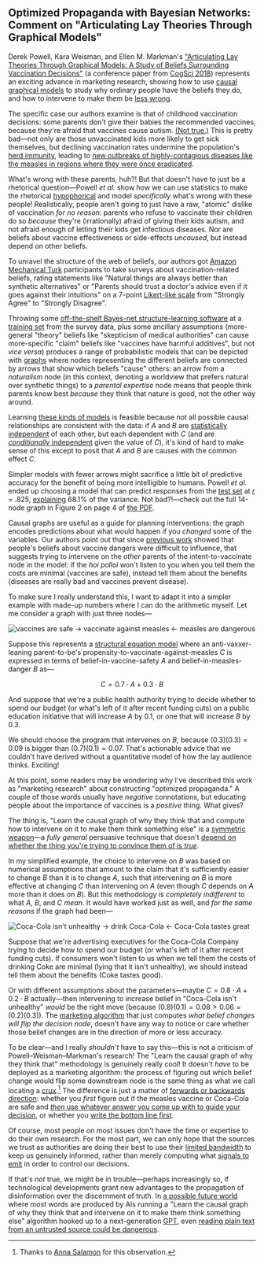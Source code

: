 ## Optimized Propaganda with Bayesian Networks: Comment on "Articulating Lay Theories Through Graphical Models"

Derek Powell, Kara Weisman, and Ellen M. Markman's ["Articulating Lay Theories Through Graphical Models: A Study of Beliefs Surrounding Vaccination Decisions"](http://www.derekmpowell.com/publication/lay-theories-cogsci) (a conference paper from [CogSci 2018](https://cognitivesciencesociety.org/past-conferences/)) represents an exciting advance in marketing research, showing how to use [causal graphical models](https://www.lesswrong.com/posts/hzuSDMx7pd2uxFc5w/causal-diagrams-and-causal-models) to study why ordinary people have the beliefs they do, and how to intervene to make them be [less wrong](https://tvtropes.org/pmwiki/pmwiki.php/Main/TitleDrop).

The specific case our authors examine is that of childhood vaccination decisions: some parents don't give their babies the recommended vaccines, because they're afraid that vaccines cause autism. [(Not true.)](https://en.wikipedia.org/wiki/MMR_vaccine_and_autism) This is pretty bad—not only are those unvaccinated kids more likely to get sick themselves, but declining vaccination rates undermine the population's [herd immunity](https://en.wikipedia.org/wiki/Herd_immunity), leading to [new outbreaks of highly-contagious diseases like the measles in regions where they were once eradicated](https://en.wikipedia.org/wiki/Measles_resurgence_in_the_United_States).

What's wrong with these parents, huh?! But that doesn't have to just be a rhetorical question—Powell _et al._ show how we can use statistics to make the rhetorical [hypophorical](https://en.wikipedia.org/wiki/Hypophora) and model _specifically_ what's wrong with these people! Realistically, people aren't going to just have a raw, "atomic" dislike of vaccination _for no reason_: parents who refuse to vaccinate their children do so _because_ they're (irrationally) afraid of giving their kids autism, and not afraid enough of letting their kids get infectious diseases. Nor are beliefs about vaccine effectiveness or side-effects _uncaused_, but instead depend on other beliefs.

To unravel the structure of the web of beliefs, our authors got [Amazon Mechanical Turk](https://en.wikipedia.org/wiki/Amazon_Mechanical_Turk) participants to take surveys about vaccination-related beliefs, rating statements like "Natural things are always better than synthetic alternatives" or "Parents should trust a doctor's advice even if it goes against their intuitions" on a 7-point [Likert-like scale](https://en.wikipedia.org/wiki/Likert_scale) from "Strongly Agree" to "Strongly Disagree".

Throwing some [off-the-shelf Bayes-net structure-learning software](https://www.bnlearn.com/) at a [training set](https://en.wikipedia.org/wiki/Training,_validation,_and_test_sets) from the survey data, plus some ancillary assumptions (more-general "theory" beliefs like "skepticism of medical authorities" can cause more-specific "claim" beliefs like "vaccines have harmful additives", but not _vice versa_) produces a range of probabilistic models that can be depicted with [graphs](https://en.wikipedia.org/wiki/Graph_(discrete_mathematics)) where nodes representing the different beliefs are connected by arrows that show which beliefs "cause" others: an arrow from a _naturalism_ node (in this context, denoting a worldview that prefers natural over synthetic things) to a _parental expertise_ node means that people think parents know best _because_ they think that nature is good, not the other way around.

Learning [these kinds of models](https://www.lesswrong.com/posts/jnjjzkH8Fdzg4D6EK/causality-a-chapter-by-chapter-review) is feasible because not all possible causal relationships are consistent with the data: if $A$ and $B$ are [statistically independent](https://en.wikipedia.org/wiki/Independence_(probability_theory)) of each other, but each dependent with $C$ (and are [_conditionally_ independent](https://en.wikipedia.org/wiki/Conditional_independence) given the value of $C$), it's kind of hard to make sense of this except to posit that $A$ and $B$ are causes with the common effect $C$.

Simpler models with fewer arrows might sacrifice a little bit of predictive accuracy for the benefit of being more intelligible to humans. Powell _et al._ ended up choosing a model that can predict responses from the [test set](https://en.wikipedia.org/wiki/Cross-validation_(statistics)) at [_r_](https://en.wikipedia.org/wiki/Pearson_correlation_coefficient) = .825, [explaining](https://en.wikipedia.org/wiki/Explained_variation) 68.1% of the variance. Not bad?!—check out the full 14-node graph in Figure 2 on page 4 of [the PDF](https://mindmodeling.org/cogsci2018/papers/0183/0183.pdf).

Causal graphs are useful as a guide for planning interventions: the graph encodes predictions about what would happen if you _changed_ some of the variables. Our authors point out that since [previous work](https://www.pnas.org/content/112/33/10321) showed that people's beliefs about vaccine dangers were difficult to influence, that suggests trying to intervene on the _other_ parents of the intent-to-vaccinate node in the model: if the _hoi polloi_ won't listen to you when you tell them the costs are minimal (vaccines are safe), instead tell them about the benefits (diseases are really bad and vaccines prevent disease).

To make sure I really understand this, I want to adapt it into a simpler example with made-up numbers where I can do the arithmetic myself. Let me consider a graph with just three nodes—

![vaccines are safe → vaccinate against measles ← measles are dangerous](https://i.imgur.com/NuYrnik.png)

Suppose this represents a [structural equation model](https://en.wikipedia.org/wiki/Structural_equation_modeling) where an anti-vaxxer-leaning parent-to-be's propensity-to-vaccinate-against-measles $C$ is expressed in terms of belief-in-vaccine-safety $A$ and belief-in-measles-danger $B$ as—

$$C = 0.7 \cdot A + 0.3 \cdot B $$

And suppose that we're a public health authority trying to decide whether to spend our budget (or what's left of it after recent funding cuts) on a public education initiative that will increase $A$ by 0.1, or one that will increase $B$ by 0.3.

We should choose the program that intervenes on $B$, because $(0.3)(0.3) = 0.09$ is bigger than $(0.7)(0.1) = 0.07$. That's actionable advice that we couldn't have derived without a quantitative model of how the lay audience thinks. Exciting!

At this point, some readers may be wondering why I've described this work as "marketing research" about constructing "optimized propaganda." A couple of those words usually have _negative_ connotations, but educating people about the importance of vaccines is a _positive_ thing. What gives?

The thing is, "Learn the causal graph of why they think that and compute how to intervene on it to make them think something else" is a [symmetric weapon](https://web.archive.org/web/20200521005958/http://slatestarcodex.com/2017/03/24/guided-by-the-beauty-of-our-weapons/)—a _fully general_ persuasive technique that doesn't [depend on whether the thing you're trying to convince them of is _true_](http://benjaminrosshoffman.com/humility-argument-honesty/).

In my simplified example, the choice to intervene on $B$ was based on numerical assumptions that amount to the claim that it's sufficiently easier to change $B$ than it is to change $A$, such that intervening on $B$ is more effective at changing $C$ than intervening on $A$ (even though $C$ depends on $A$ more than it does on $B$). But this methodology is _completely indifferent_ to what $A$, $B$, and $C$ _mean_. It would have worked just as well, and _for the same reasons_ if the graph had been—

![Coca-Cola isn't unhealthy → drink Coca-Cola ← Coca-Cola tastes great](https://i.imgur.com/lQmo66J.png)

Suppose that we're advertising executives for the Coca-Cola Company trying to decide how to spend our budget (or what's left of it after recent funding cuts). If consumers won't listen to us when we tell them the costs of drinking Coke are minimal (lying that it isn't unhealthy), we should instead tell them about the benefits (Coke tastes good).

Or with different assumptions about the parameters—maybe $C = 0.8 \cdot A + 0.2 \cdot B$ actually—then intervening to increase belief in "Coca-Cola isn't unhealthy" _would_ be the right move (because $(0.8)(0.1) = 0.08 > 0.06 = (0.2)(0.3)$). The [marketing algorithm](https://www.lesswrong.com/posts/P3FQNvnW8Cz42QBuA/dialogue-on-appeals-to-consequences?commentId=bAQBHN2svqS6BfmSM) that just computes _what belief changes will flip the decision node_, doesn't have any way to notice or care whether those belief changes are in the direction of more or less accuracy.

To be clear—and I really _shouldn't_ have to say this—this is not a criticism of Powell–Weisman–Markman's research! The "Learn the causal graph of why they think that" methodology is genuinely really cool! It doesn't _have_ to be deployed as a marketing algorithm: the process of figuring out which belief change would flip some downstream node is the same thing as what we call locating a [crux](https://www.lesswrong.com/posts/exa5kmvopeRyfJgCy/double-crux-a-strategy-for-resolving-disagreement).[^crux] The difference is just a matter of [forwards or backwards direction](https://www.lesswrong.com/posts/SFZoEBpLo9frSJGkc/rationalization): whether you _first_ figure out if the measles vaccine or Coca-Cola are safe and [_then_ use whatever answer you come up with to guide your decision](https://www.lesswrong.com/posts/9f5EXt8KNNxTAihtZ/a-rational-argument), or whether you [write the bottom line first](https://www.lesswrong.com/posts/34XxbRFe54FycoCDw/the-bottom-line).

[^crux]: Thanks to [Anna Salamon](https://www.lesswrong.com/users/annasalamon) for this observation.

Of course, most people on most issues don't have the time or expertise to do their own research. For the most part, we can only hope that the sources we trust as authorities are doing their best to use their [limited bandwidth](https://www.lesswrong.com/posts/4ZvJab25tDebB8FGE/you-have-about-five-words) to keep us genuinely informed, rather than merely computing what [signals to emit](https://www.lesswrong.com/posts/4hLcbXaqudM9wSeor/philosophy-in-the-darkest-timeline-basics-of-the-evolution) in order to control our decisions.

If that's _not_ true, we might be in trouble—perhaps increasingly so, if technological developments grant new advantages to the propagation of disinformation over the discernment of truth. In [a possible future world](https://www.lesswrong.com/posts/HBxe6wdjxK239zajf/what-failure-looks-like) where _most_ words are produced by AIs running a "Learn the causal graph of why they think that and intervene on it to make them think something else" algorithm hooked up to a next-generation [GPT](https://www.lesswrong.com/tag/gpt), even [reading plain text from an untrusted source could be dangerous](https://www.alignmentforum.org/posts/5bd75cc58225bf06703754b9/autopoietic-systems-and-difficulty-of-agi-alignment?commentId=5bd75cc58225bf06703754c1).
